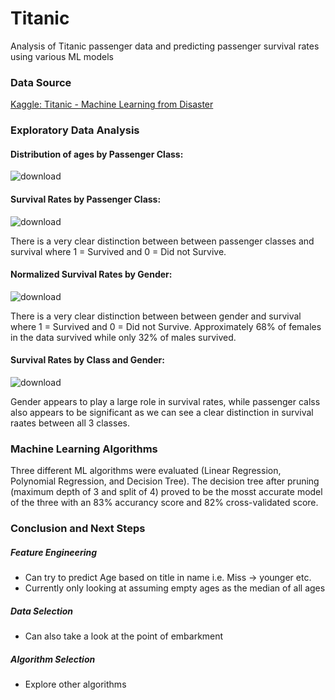 # Titanic
Analysis of Titanic passenger data and predicting passenger survival rates using various ML models

### Data Source
[Kaggle: Titanic - Machine Learning from Disaster](https://www.kaggle.com/c/titanic)

### Exploratory Data Analysis
#### Distribution of ages by Passenger Class:
![download](https://user-images.githubusercontent.com/25490217/144762187-aafafdcd-5827-4164-b5f5-09a3bc5a5e34.png)
#### Survival Rates by Passenger Class: 
![download](https://user-images.githubusercontent.com/25490217/144762206-ac5496e0-dcfc-46d2-bbed-50dde3b2f7a2.png)

There is a very clear distinction between between passenger classes and survival where 1 = Survived and 0 = Did not Survive.
#### Normalized Survival Rates by Gender:
![download](https://user-images.githubusercontent.com/25490217/144762309-6ce85ccd-cda1-48da-8d27-cebdc962b66f.png)

There is a very clear distinction between between gender and survival where 1 = Survived and 0 = Did not Survive. Approximately 68% of females in the data survived while only 32% of males survived. 
#### Survival Rates by Class and Gender:
![download](https://user-images.githubusercontent.com/25490217/144762403-c555caa9-1660-4c04-89d4-97b6c5c2a64e.png)

Gender appears to play a large role in survival rates, while passenger calss also appears to be significant as we can see a clear distinction in survival raates between all 3 classes. 

### Machine Learning Algorithms
Three different ML algorithms were evaluated (Linear Regression, Polynomial Regression, and Decision Tree). The decision tree after pruning (maximum depth of 3 and split of 4) proved to be the mosst accurate model of the three with an 83% accurancy score and 82% cross-validated score.

### Conclusion and Next Steps
##### Feature Engineering
- Can try to predict Age based on title in name i.e. Miss -> younger etc.
- Currently only looking at assuming empty ages as the median of all ages
##### Data Selection
- Can also take a look at the point of embarkment
##### Algorithm Selection
- Explore other algorithms

